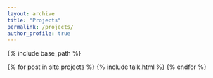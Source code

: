 ```yaml
---
layout: archive
title: "Projects"
permalink: /projects/
author_profile: true
---
```


{% include base_path %}

{% for post in site.projects %}
  {% include talk.html %}
{% endfor %}